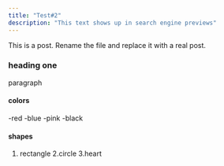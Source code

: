 ```yaml
---
title: "Test#2"
description: "This text shows up in search engine previews"
---
```


This is a post. Rename the file and replace it with a real post.

### heading one 
paragraph 

#### colors 
-red
-blue
-pink
-black

#### shapes 
1. rectangle 
2.circle
3.heart
